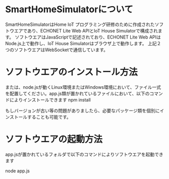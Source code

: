 # SmartHomeSimulatorについて

SmartHomeSimulatorはHome IoT プログラミング研修のために作成されたソフトウエアであり、ECHONET Lite Web APIとIoT House Simulatorで構成されます。
ソフトウエアはJavaScriptで記述されており、ECHONET Lite Web APIはNode.js上で動作し、IoT House Simulatorはブラウザ上で動作します。
上記２つのソフトウエアはWebSocketで通信しています。

# ソフトウエアのインストール方法

または、node.jsが動くLinux環境またはWindows環境において、ファイル一式を配置してください。app.js類が置かれているファイルにおいて、以下のコマンドによりインストールできます
npm  install

もしバージョンが古い等の問題がありましたら、必要なパッケージ類を個別にインストールすることも可能です。

# ソフトウエアの起動方法

app.jsが置かれているフォルダで以下のコマンドによりソフトウエアを起動できます

node app.js
